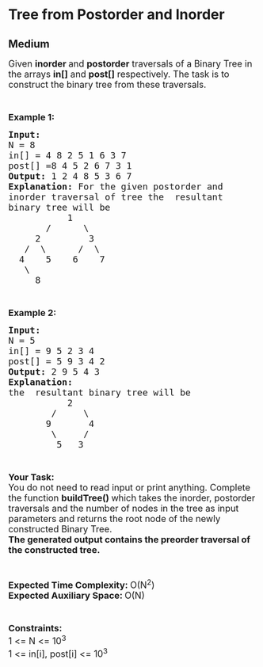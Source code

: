 # Tree from Postorder and Inorder
##  Medium 
<div class="problem-statement">
                <p></p><p><span style="font-size:18px">Given <strong>inorder </strong>and <strong>postorder</strong> traversals of a Binary Tree in the arrays <strong>in[]</strong> and <strong>post[]</strong> respectively. The task is to construct the binary tree from these traversals.</span></p>

<p>&nbsp;</p>

<p><span style="font-size:18px"><strong>Example 1:</strong></span></p>

<pre><span style="font-size:18px"><strong>Input:
</strong>N = 8
in[] = 4 8 2 5 1 6 3 7
post[] =8 4 5 2 6 7 3 1
<strong>Output: </strong>1 2 4 8 5 3 6 7<strong>
Explanation: </strong>For the given postorder and
inorder traversal of tree the&nbsp; resultant
binary tree will be
&nbsp;&nbsp;&nbsp;&nbsp;&nbsp;&nbsp;&nbsp;&nbsp;&nbsp;  1
&nbsp;&nbsp;&nbsp;&nbsp;&nbsp;&nbsp; /&nbsp;&nbsp; &nbsp;  \
&nbsp;&nbsp;&nbsp;&nbsp; 2&nbsp;&nbsp;&nbsp;&nbsp;&nbsp; &nbsp;  3
&nbsp;&nbsp; /&nbsp; \      /  \
&nbsp; 4&nbsp;&nbsp;&nbsp; 5&nbsp;&nbsp;  6&nbsp;&nbsp;&nbsp; 7
&nbsp;&nbsp;&nbsp;\
&nbsp;&nbsp;&nbsp;&nbsp; 8</span>
</pre>

<p>&nbsp;</p>

<p><span style="font-size:18px"><strong>Example 2:</strong></span></p>

<pre><span style="font-size:18px"><strong>Input:
</strong>N = 5
in[] = 9 5 2 3 4
post[] = 5 9 3 4 2
<strong>Output: </strong>2 9 5 4 3<strong>
Explanation: &nbsp;
</strong>the&nbsp; resultant binary tree will be
&nbsp; &nbsp; &nbsp; &nbsp; &nbsp; &nbsp;2
&nbsp; &nbsp; &nbsp; &nbsp; /&nbsp;  &nbsp; \
&nbsp; &nbsp; &nbsp;&nbsp; 9&nbsp; &nbsp; &nbsp;  4
       &nbsp;\     /
     &nbsp; &nbsp; 5   3</span></pre>

<p>&nbsp;</p>

<p><span style="font-size:18px"><strong>Your Task:</strong><br>
You do not need to read input or print anything.&nbsp;Complete the function <strong>buildTree() </strong>which takes the&nbsp;inorder, postorder traversals&nbsp;and the number of nodes in the tree as input parameters&nbsp;and returns the root node of the newly constructed Binary Tree.<br>
<strong>The generated output contains the&nbsp;preorder traversal of the constructed tree.</strong></span></p>

<p>&nbsp;</p>

<p><span style="font-size:18px"><strong>Expected Time Complexity:&nbsp;</strong>O(N<sup>2</sup>)<br>
<strong>Expected Auxiliary Space:&nbsp;</strong>O(N)</span></p>

<p>&nbsp;</p>

<p><span style="font-size:18px"><strong>Constraints:</strong></span><br>
<span style="font-size:18px">1 &lt;= N &lt;= 10<sup>3</sup><br>
1 &lt;= in[i], post[i] &lt;= 10<sup>3</sup></span></p>

<p>&nbsp;</p>
 <p></p>
            </div>